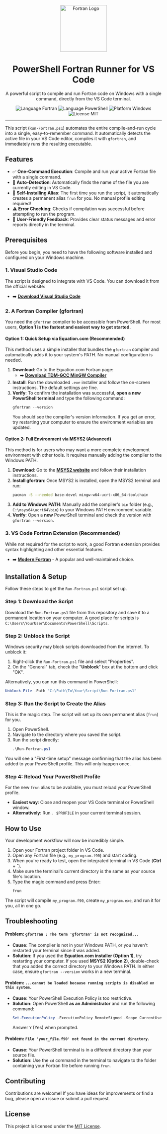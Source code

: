 <div align="center">
  <img src="https://upload.wikimedia.org/wikipedia/commons/b/b8/Fortran_logo.svg" alt="Fortran Logo" width="150"/>
  <h1>PowerShell Fortran Runner for VS Code</h1>
  <p>A powerful script to compile and run Fortran code on Windows with a single command, directly from the VS Code terminal.</p>

  <p>
    <img src="https://img.shields.io/badge/Language-Fortran-734F96?style=for-the-badge&logo=fortran&logoColor=white" alt="Language Fortran">
    <img src="https://img.shields.io/badge/Language-PowerShell-5391FE?style=for-the-badge&logo=powershell&logoColor=white" alt="Language PowerShell">
    <img src="https://img.shields.io/badge/Platform-Windows-0078D6?style=for-the-badge&logo=windows&logoColor=white" alt="Platform Windows">
    <img src="https://img.shields.io/badge/License-MIT-yellow?style=for-the-badge" alt="License MIT">
  </p>
</div>

---

This script (`Run-Fortran.ps1`) automates the entire compile-and-run cycle into a single, easy-to-remember command. It automatically detects the active file in your VS Code editor, compiles it with `gfortran`, and immediately runs the resulting executable.

## Features

-   ✅ **One-Command Execution**: Compile and run your active Fortran file with a single command.
-   🔎 **Auto-Detection**: Automatically finds the name of the file you are currently editing in VS Code.
-   🚀 **Self-Installing Alias**: The first time you run the script, it automatically creates a permanent alias `frun` for you. No manual profile editing required!
-   ⚠️ **Error Checking**: Checks if compilation was successful before attempting to run the program.
-   💬 **User-Friendly Feedback**: Provides clear status messages and error reports directly in the terminal.

## Prerequisites

Before you begin, you need to have the following software installed and configured on your Windows machine.

### 1. Visual Studio Code
The script is designed to integrate with VS Code. You can download it from the official website:
-   ➡️ [**Download Visual Studio Code**](https://code.visualstudio.com/)

### 2. A Fortran Compiler (gfortran)
You need the `gfortran` compiler to be accessible from PowerShell. For most users, **Option 1 is the fastest and easiest way to get started.**

#### Option 1: Quick Setup via Equation.com (Recommended)
This method uses a simple installer that bundles the `gfortran` compiler and automatically adds it to your system's PATH. No manual configuration is needed.

1.  **Download**: Go to the Equation.com Fortran page:
    -   ➡️ [**Download TDM-GCC MinGW Compiler**](https://www.equation.com/servlet/equation.cmd?fa=fortran)
2.  **Install**: Run the downloaded `.exe` installer and follow the on-screen instructions. The default settings are fine.
3.  **Verify**: To confirm the installation was successful, **open a new PowerShell terminal** and type the following command:
    ```powershell
    gfortran --version
    ```
    You should see the compiler's version information. If you get an error, try restarting your computer to ensure the environment variables are updated.

#### Option 2: Full Environment via MSYS2 (Advanced)
This method is for users who may want a more complete development environment with other tools. It requires manually adding the compiler to the Windows PATH.

1.  **Download**: Go to the [**MSYS2 website**](https://www.msys2.org/) and follow their installation instructions.
2.  **Install gfortran**: Once MSYS2 is installed, open the MSYS2 terminal and run:
    ```bash
    pacman -S --needed base-devel mingw-w64-ucrt-x86_64-toolchain
    ```
3.  **Add to Windows PATH**: Manually add the compiler's `bin` folder (e.g., `C:\msys64\ucrt64\bin`) to your Windows PATH environment variable.
4.  **Verify**: Open a **new** PowerShell terminal and check the version with `gfortran --version`.

### 3. VS Code Fortran Extension (Recommended)
While not required for the script to work, a good Fortran extension provides syntax highlighting and other essential features.
-   ➡️ [**Modern Fortran**](https://marketplace.visualstudio.com/items?itemName=fortran-lang.linter-gfortran) - A popular and well-maintained choice.

## Installation & Setup

Follow these steps to get the `Run-Fortran.ps1` script set up.

### Step 1: Download the Script
Download the `Run-Fortran.ps1` file from this repository and save it to a permanent location on your computer. A good place for scripts is `C:\Users\YourUser\Documents\PowerShell\Scripts`.

### Step 2: Unblock the Script
Windows security may block scripts downloaded from the internet. To unblock it:
1.  Right-click the `Run-Fortran.ps1` file and select "Properties".
2.  On the "General" tab, check the "**Unblock**" box at the bottom and click "OK".

Alternatively, you can run this command in PowerShell:
```powershell
Unblock-File -Path "C:\Path\To\Your\Script\Run-Fortran.ps1"
```

### Step 3: Run the Script to Create the Alias
This is the magic step. The script will set up its own permanent alias (`frun`) for you.

1.  Open PowerShell.
2.  Navigate to the directory where you saved the script.
3.  Run the script directly:
    ```powershell
    .\Run-Fortran.ps1
    ```
You will see a "First-time setup" message confirming that the alias has been added to your PowerShell profile. This will only happen once.

### Step 4: Reload Your PowerShell Profile
For the new `frun` alias to be available, you must reload your PowerShell profile.
-   **Easiest way**: Close and reopen your VS Code terminal or PowerShell window.
-   **Alternatively**: Run `. $PROFILE` in your current terminal session.

## How to Use

Your development workflow will now be incredibly simple.

1.  Open your Fortran project folder in VS Code.
2.  Open any Fortran file (e.g., `my_program.f90`) and start coding.
3.  When you're ready to test, open the integrated terminal in VS Code (**Ctrl** + **`**).
4.  Make sure the terminal's current directory is the same as your source file's location.
5.  Type the magic command and press Enter:
    ```powershell
    frun
    ```
The script will compile `my_program.f90`, create `my_program.exe`, and run it for you, all in one go.

<!-- ![Demonstration GIF](https://i.imgur.com/your-demo.gif)
*(You can replace the URL above with a link to a GIF demonstrating the workflow)* -->

## Troubleshooting

#### Problem: `gfortran : The term 'gfortran' is not recognized...`
-   **Cause**: The compiler is not in your Windows PATH, or you haven't restarted your terminal since it was added.
-   **Solution**: If you used the **Equation.com installer (Option 1)**, try restarting your computer. If you used **MSYS2 (Option 2)**, double-check that you added the correct directory to your Windows PATH. In either case, ensure `gfortran --version` works in a new terminal.

#### Problem: `...cannot be loaded because running scripts is disabled on this system.`
-   **Cause**: Your PowerShell Execution Policy is too restrictive.
-   **Solution**: Open PowerShell **as an Administrator** and run the following command:
    ```powershell
    Set-ExecutionPolicy -ExecutionPolicy RemoteSigned -Scope CurrentUser
    ```
    Answer `Y` (Yes) when prompted.

#### Problem: `File 'your_file.f90' not found in the current directory.`
-   **Cause**: Your PowerShell terminal is in a different directory than your source file.
-   **Solution**: Use the `cd` command in the terminal to navigate to the folder containing your Fortran file before running `frun`.

## Contributing
Contributions are welcome! If you have ideas for improvements or find a bug, please open an issue or submit a pull request.

## License
This project is licensed under the [MIT License](LICENSE).